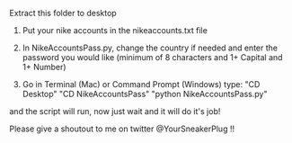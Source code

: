 Extract this folder to desktop

1. Put your nike accounts in the nikeaccounts.txt file

2. In NikeAccountsPass.py, change the country if needed and enter the password you would like (minimum of 8 characters and 1+ Capital and 1+ Number)

3. Go in Terminal (Mac) or Command Prompt (Windows) 
type:
"CD Desktop"
"CD NikeAccountsPass"
"python NikeAccountsPass.py"

and the script will run, now just wait and it will do it's job!

Please give a shoutout to me on twitter @YourSneakerPlug !!
